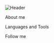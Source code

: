 ![Header](https://github.com/RiaduievV/Vlad-Riaduiev/blob/main/assets/VR.png)

About me 

Languages and Tools

Follow me